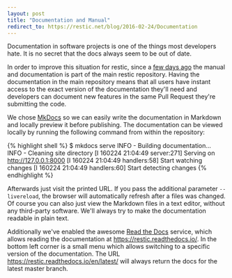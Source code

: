 ```yaml
---
layout: post
title: "Documentation and Manual"
redirect_to: https://restic.net/blog/2016-02-24/Documentation
---
```


Documentation in software projects is one of the things most developers hate.
It is no secret that the docs always seem to be out of date.

In order to improve this situation for restic, since a [few days
ago](https://github.com/restic/restic/commit/eaa2f899d5f7c1d6e21d058cd5f5b6dc65eb45e6)
the manual and documentation is part of the main restic repository. Having the
documentation in the main repository means that all users have instant access
to the exact version of the documentation they'll need and developers can
document new features in the same Pull Request they're submitting the code.

We chose [MkDocs](http://www.mkdocs.org/) so we can easily write the
documentation in Markdown and locally preview it before publishing. The
documentation can be viewed locally by running the following command from
within the repository:

{% highlight shell %}
$ mkdocs serve
INFO    -  Building documentation... 
INFO    -  Cleaning site directory 
[I 160224 21:04:49 server:271] Serving on http://127.0.0.1:8000
[I 160224 21:04:49 handlers:58] Start watching changes
[I 160224 21:04:49 handlers:60] Start detecting changes
{% endhighlight %}

Afterwards just visit the printed URL. If you pass the additional parameter
`--livereload`, the browser will automatically refresh after a files was
changed. Of course you can also just view the Markdown files in a text editor,
without any third-party software. We'll always try to make the documentation
readable in plain text.

Additionally we've enabled the awesome
[Read the Docs](https://readthedocs.org/) service, which allows reading the
documentation at <https://restic.readthedocs.io/>. In the bottom left corner
is a small menu which allows switching to a specific version of the
documentation. The URL <https://restic.readthedocs.io/en/latest/> will always
return the docs for the latest master branch.
